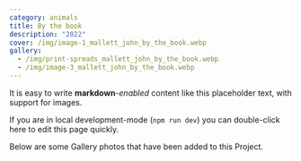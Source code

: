```yaml
---
category: animals
title: By the book
description: "2022"
cover: /img/image-1_mallett_john_by_the_book.webp
gallery:
  - /img/print-spreads_mallett_john_by_the_book.webp
  - /img/image-3_mallett_john_by_the_book.webp
---
```


It is easy to write **markdown**-*enabled* content like this placeholder text, with support for images.

If you are in local development-mode (`npm run dev`) you can double-click here to edit this page quickly.

Below are some Gallery photos that have been added to this Project.

